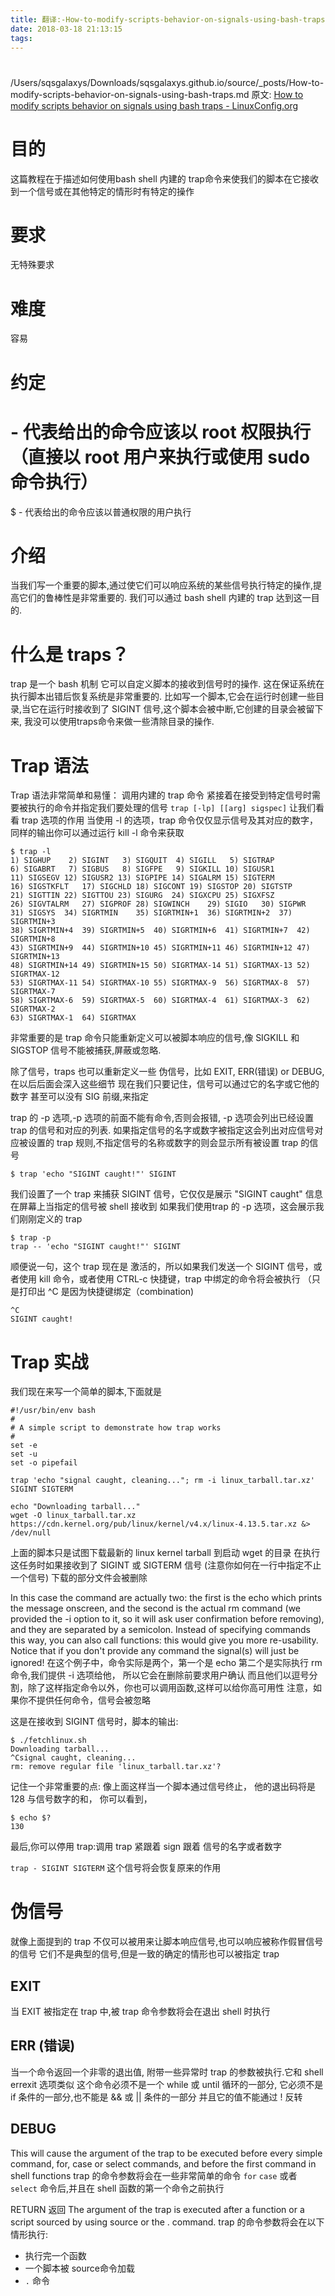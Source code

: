 ```yaml
---
title: 翻译:-How-to-modify-scripts-behavior-on-signals-using-bash-traps
date: 2018-03-18 21:13:15
tags:
---
```


# 

/Users/sqsgalaxys/Downloads/sqsgalaxys.github.io/source/_posts/How-to-modify-scripts-behavior-on-signals-using-bash-traps.md
原文:
[How to modify scripts behavior on signals using bash traps - LinuxConfig.org](https://linuxconfig.org/how-to-modify-scripts-behavior-on-signals-using-bash-traps '0.0')



# 目的
这篇教程在于描述如何使用bash shell 内建的 trap命令来使我们的脚本在它接收到一个信号或在其他特定的情形时有特定的操作
# 要求
无特殊要求
# 难度
容易
# 约定 
# - 代表给出的命令应该以 root 权限执行（直接以 root 用户来执行或使用 sudo 命令执行）
$ - 代表给出的命令应该以普通权限的用户执行
# 介绍
当我们写一个重要的脚本,通过使它们可以响应系统的某些信号执行特定的操作,提高它们的鲁棒性是非常重要的.
我们可以通过 bash shell 内建的 trap 达到这一目的.

# 什么是 traps？ 
trap 是一个 bash 机制 它可以自定义脚本的接收到信号时的操作.  这在保证系统在执行脚本出错后恢复系统是非常重要的.  比如写一个脚本,它会在运行时创建一些目录,当它在运行时接收到了 SIGINT 信号,这个脚本会被中断,它创建的目录会被留下来, 我没可以使用traps命令来做一些清除目录的操作.

# Trap 语法
Trap 语法非常简单和易懂：
调用内建的 trap 命令 紧接着在接受到特定信号时需要被执行的命令并指定我们要处理的信号
`trap [-lp] [[arg] sigspec]`
让我们看看 trap 选项的作用
当使用 -l 的选项，trap 命令仅仅显示信号及其对应的数字， 同样的输出你可以通过运行 kill -l 命令来获取 
```
$ trap -l
1) SIGHUP	 2) SIGINT	 3) SIGQUIT	 4) SIGILL	 5) SIGTRAP
6) SIGABRT	 7) SIGBUS	 8) SIGFPE	 9) SIGKILL	10) SIGUSR1
11) SIGSEGV	12) SIGUSR2	13) SIGPIPE	14) SIGALRM	15) SIGTERM
16) SIGSTKFLT	17) SIGCHLD	18) SIGCONT	19) SIGSTOP	20) SIGTSTP
21) SIGTTIN	22) SIGTTOU	23) SIGURG	24) SIGXCPU	25) SIGXFSZ
26) SIGVTALRM	27) SIGPROF	28) SIGWINCH	29) SIGIO	30) SIGPWR
31) SIGSYS	34) SIGRTMIN	35) SIGRTMIN+1	36) SIGRTMIN+2	37) SIGRTMIN+3
38) SIGRTMIN+4	39) SIGRTMIN+5	40) SIGRTMIN+6	41) SIGRTMIN+7	42) SIGRTMIN+8
43) SIGRTMIN+9	44) SIGRTMIN+10	45) SIGRTMIN+11	46) SIGRTMIN+12	47) SIGRTMIN+13
48) SIGRTMIN+14	49) SIGRTMIN+15	50) SIGRTMAX-14	51) SIGRTMAX-13	52) SIGRTMAX-12
53) SIGRTMAX-11	54) SIGRTMAX-10	55) SIGRTMAX-9	56) SIGRTMAX-8	57) SIGRTMAX-7
58) SIGRTMAX-6	59) SIGRTMAX-5	60) SIGRTMAX-4	61) SIGRTMAX-3	62) SIGRTMAX-2
63) SIGRTMAX-1	64) SIGRTMAX

```

非常重要的是 trap 命令只能重新定义可以被脚本响应的信号,像 SIGKILL 和 SIGSTOP 信号不能被捕获,屏蔽或忽略.

除了信号，traps 也可以重新定义一些 伪信号，比如 EXIT, ERR(错误) or DEBUG,在以后后面会深入这些细节
现在我们只要记住，信号可以通过它的名字或它他的数字 甚至可以没有 SIG 前缀,来指定

trap 的 -p 选项,-p 选项的前面不能有命令,否则会报错,
-p 选项会列出已经设置 trap 的信号和对应的列表.
如果指定信号的名字或数字被指定这会列出对应信号对应被设置的 trap 规则,不指定信号的名称或数字的则会显示所有被设置 trap 的信号

` $ trap 'echo "SIGINT caught!"' SIGINT `

我们设置了一个 trap 来捕获 SIGINT 信号，它仅仅是展示 "SIGINT caught" 信息在屏幕上当指定的信号被 shell 接收到
如果我们使用trap 的 -p 选项，这会展示我们刚刚定义的 trap

```
$ trap -p
trap -- 'echo "SIGINT caught!"' SIGINT
```
顺便说一句，这个 trap 现在是 激活的，所以如果我们发送一个 SIGINT 信号，或者使用 kill 命令，或者使用 CTRL-c 快捷键，trap 中绑定的命令将会被执行
（只是打印出 ^C 是因为快捷键绑定（combination)

```
^C
SIGINT caught!
```

# Trap 实战

我们现在来写一个简单的脚本,下面就是

```
#!/usr/bin/env bash
#
# A simple script to demonstrate how trap works
#
set -e
set -u
set -o pipefail

trap 'echo "signal caught, cleaning..."; rm -i linux_tarball.tar.xz' SIGINT SIGTERM 

echo "Downloading tarball..."
wget -O linux_tarball.tar.xz https://cdn.kernel.org/pub/linux/kernel/v4.x/linux-4.13.5.tar.xz &> /dev/null

```
上面的脚本只是试图下载最新的 linux kernel tarball 到启动 wget 的目录 在执行这任务时如果接收到了 SIGINT 或 SIGTERM 信号 (注意你如何在一行中指定不止一个信号) 下载的部分文件会被删除

In this case the command are actually two: the first is the echo which prints the message onscreen, and the second is the actual rm command (we provided the -i option to it, so it will ask user confirmation before removing), and they are separated by a semicolon. Instead of specifying commands this way, you can also call functions: this would give you more re-usability. Notice that if you don't provide any command the signal(s) will just be ignored! 
在这个例子中，命令实际是两个，第一个是 echo 第二个是实际执行 rm 命令,我们提供 -i 选项给他， 所以它会在删除前要求用户确认 而且他们以逗号分割，除了这样指定命令以外，你也可以调用函数,这样可以给你高可用性 注意，如果你不提供任何命令，信号会被忽略 

这是在接收到 SIGINT 信号时，脚本的输出:

```
$ ./fetchlinux.sh
Downloading tarball...
^Csignal caught, cleaning...
rm: remove regular file 'linux_tarball.tar.xz'?

```
记住一个非常重要的点: 像上面这样当一个脚本通过信号终止， 他的退出码将是 128 与信号数字的和， 你可以看到，

```
$ echo $?
130

```
最后,你可以停用 trap:调用 trap 紧跟着 sign 跟着 信号的名字或者数字

` trap - SIGINT SIGTERM `
这个信号将会恢复原来的作用 
# 伪信号
就像上面提到的 trap 不仅可以被用来让脚本响应信号,也可以响应被称作假冒信号的信号 它们不是典型的信号,但是一致的确定的情形也可以被指定 trap

## EXIT
当 EXIT 被指定在 trap 中,被 trap 命令参数将会在退出 shell 时执行
## ERR (错误)
当一个命令返回一个非零的退出值, 附带一些异常时 trap 的参数被执行.它和 shell errexit 选项类似 这个命令必须不是一个 while 或 until 循环的一部分, 它必须不是 if 条件的一部分,也不能是 && 或 || 条件的一部分 并且它的值不能通过 ! 反转

## DEBUG
This will cause the argument of the trap to be executed before every simple command, for, case or select commands, and before the first command in shell functions
trap 的命令参数将会在一些非常简单的命令 `for` `case` 或者 `select` 命令后,并且在 shell 函数的第一个命令之前执行

RETURN
返回
The argument of the trap is executed after a function or a script sourced by using source or the . command.
trap 的命令参数将会在以下情形执行:
- 执行完一个函数
- 一个脚本被 source命令加载
- `.` 命令


